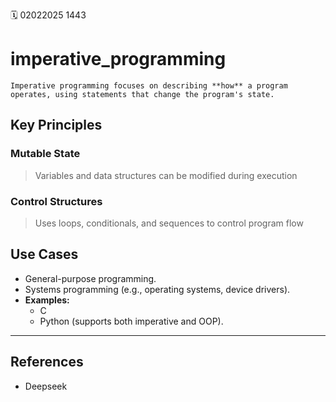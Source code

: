 🗓️ 02022025 1443

# imperative_programming
```ad-summary
Imperative programming focuses on describing **how** a program operates, using statements that change the program's state.
```
    
## Key Principles
    
### Mutable State
> Variables and data structures can be modified during execution

### Control Structures
> Uses loops, conditionals, and sequences to control program flow

## Use Cases
- General-purpose programming.
- Systems programming (e.g., operating systems, device drivers).
- **Examples:** 
	- C
	- Python (supports both imperative and OOP).
    


---

## References
- Deepseek